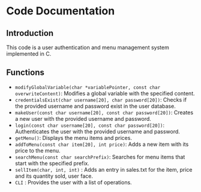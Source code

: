 # Code Documentation

## Introduction
This code is a user authentication and menu management system implemented in C.

## Functions
- `modifyGlobalVariable(char *variablePointer, const char overwriteContent)`: Modifies a global variable with the specified content.
- `credentialsExist(char username[20], char password[20])`: Checks if the provided username and password exist in the user database.
- `makeUser(const char username[20], const char password[20])`: Creates a new user with the provided username and password.
- `login(const char username[20], const char password[20])`: Authenticates the user with the provided username and password.
- `getMenu()`: Displays the menu items and prices.
- `addToMenu(const char item[20], int price)`: Adds a new item with its price to the menu.
- `searchMenu(const char searchPrefix)`: Searches for menu items that start with the specified prefix.
- `sellItem(char, int, int)` : Adds an entry in sales.txt for the item, price and its quantity sold, user face.
- `CLI` : Provides the user with a list of operations.